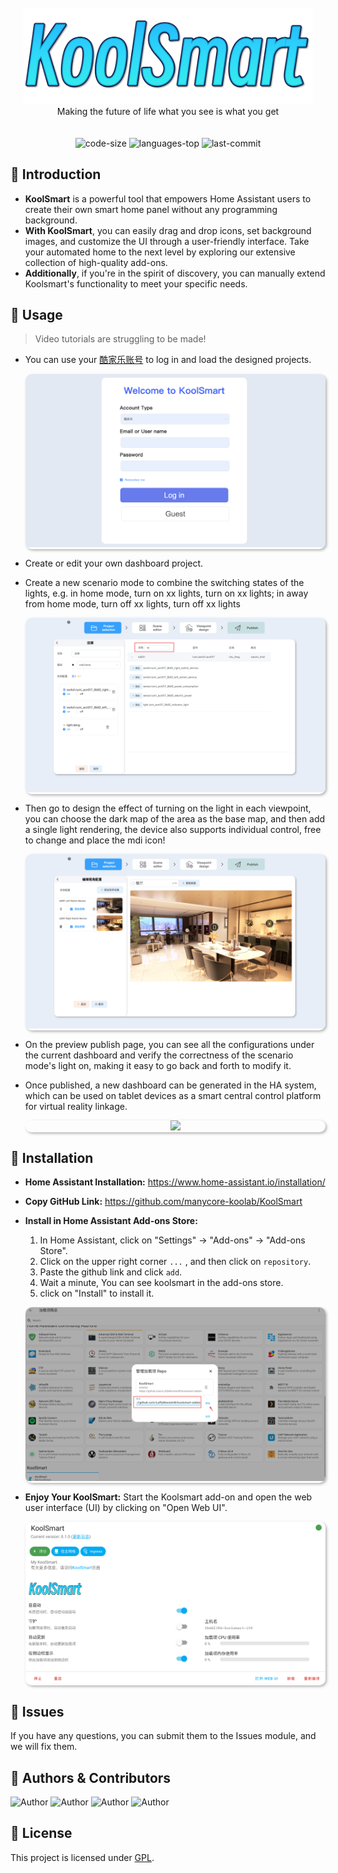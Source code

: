 <p align="center" style="padding:20px">
<a target="_top" href="#" ><img src="document/assets/koolsmart.png" border="0"></a>
<br>
Making the future of life what you see is what you get
</p>
  <p align="center">
    <img src="https://img.shields.io/github/languages/code-size/manycore-koolab/KoolSmart" alt="code-size" />
    <img src="https://img.shields.io/github/languages/top/manycore-koolab/KoolSmart?color=yellow" alt="languages-top" />
<!--     <img src="https://img.shields.io/github/package-json/v/LuffyMonsterB/behavior-react" alt="version" /> -->	
    <img src="https://img.shields.io/github/last-commit/manycore-koolab/KoolSmart" alt="last-commit" /> 
</p>

## 🌟 Introduction

- **KoolSmart** is a powerful tool that empowers Home Assistant users to create their own smart home panel without any
  programming background.
- **With KoolSmart**, you can easily drag and drop icons, set background images, and customize the UI through a
  user-friendly interface. Take your automated home to the next level by exploring our extensive collection of
  high-quality add-ons.
- **Additionally**, if you're in the spirit of discovery, you can manually extend Koolsmart's functionality to meet your
  specific needs.

## 🍭 Usage

> Video tutorials are struggling to be made!

- You can use your [酷家乐账号](https://www.kujiale.com/) to log in and load the designed projects.

  <p align="center" style="box-shadow: 2px 2px 4px rgba(0, 0, 0, 0.3);border-radius: 10px;overflow: hidden;">
  <img style="border:0" src="document/assets/login.png">
  </p>

- Create or edit your own dashboard project.

- Create a new scenario mode to combine the switching states of the lights, e.g. in home mode, turn on xx lights, turn
  on xx lights; in away from home mode, turn off xx lights, turn off xx lights

  <p align="center" style="box-shadow: 2px 2px 4px rgba(0, 0, 0, 0.3);border-radius: 10px;overflow: hidden;">
  <img style="border:0" src="document/assets/ks_scene.png">
  </p>

- Then go to design the effect of turning on the light in each viewpoint, you can choose the dark map of the area as the
  base map, and then add a single light rendering, the device also supports individual control, free to change and place
  the mdi icon!

  <p align="center" style="box-shadow: 2px 2px 4px rgba(0, 0, 0, 0.3);border-radius: 10px;overflow: hidden;">
  <img style="border:0" src="document/assets/ks_viewpoint.png">
  </p>

- On the preview publish page, you can see all the configurations under the current dashboard and verify the correctness
  of the scenario mode's light on, making it easy to go back and forth to modify it.

- Once published, a new dashboard can be generated in the HA system, which can be used on tablet devices as a smart
  central control platform for virtual reality linkage.

  <p align="center" style="box-shadow: 2px 2px 4px rgba(0, 0, 0, 0.3);border-radius: 10px;overflow: hidden;">
  <img style="border:0" src="document/assets/ks_ha.png">
  </p>

## 🚀 Installation

- **Home Assistant Installation:** https://www.home-assistant.io/installation/

- **Copy GitHub Link:** https://github.com/manycore-koolab/KoolSmart

- **Install in Home Assistant Add-ons Store:**

  1. In Home Assistant, click on "Settings" -> "Add-ons" -> "Add-ons Store".
  2. Click on the upper right corner `...` , and then click on `repository`.
  3. Paste the github link and click `add`.
  4. Wait a minute, You can see koolsmart in the add-ons store.
  5. click on "Install" to install it.

  <p align="center" style="box-shadow: 2px 2px 4px rgba(0, 0, 0, 0.3);border-radius: 10px;overflow: hidden;">
  <img style="border:0" src="document/assets/ks_url.png">
  </p>

- **Enjoy Your KoolSmart:** Start the Koolsmart add-on and open the web user interface (UI) by clicking on "Open Web
  UI".

  <p align="center" style="box-shadow: 2px 2px 4px rgba(0, 0, 0, 0.3);border-radius: 10px;overflow: hidden;">
  <img style="border:0" src="document/assets/ks_info.png">
  </p>

## 🐛 Issues

If you have any questions, you can submit them to the Issues module, and we will fix them.

## 🌝 Authors & Contributors

<p>
<img src="https://img.shields.io/badge/Author-LuffyMonsterB-orange" alt="Author" />
<img src="https://img.shields.io/badge/Author-Leonis han-orange" alt="Author" />
<img src="https://img.shields.io/badge/Author-xiaoheitwo-orange" alt="Author" />
<img src="https://img.shields.io/badge/Author-violalulu-orange" alt="Author" />

</p>

## 📄 License

This project is licensed under [GPL](LICENSE).
